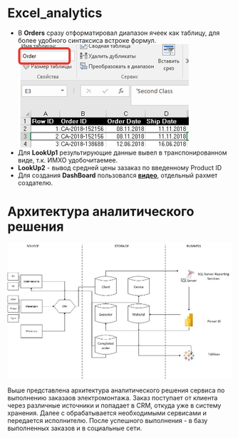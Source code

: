 # Excel_analytics

- В **Orders** сразу отформатировал диапазон ячеек как таблицу, для более удобного синтаксиса встроке формул.
![Fail download](https://github.com/gyllub/DE-101/blob/main/Module01/img/1.png "Figure 1")
- Для **LookUp1** результирующие данные вывел в транспонированном виде, т.к. ИМХО удобочитаемее.
- **LookUp2** - вывод средней цены зазаказ по введенному Product ID
- Для создания **DashBoard** пользовался [**видео**](https://www.youtube.com/watch?v=j2YIAEmRpQs&ab_channel=%D0%91%D0%B8%D0%BB%D1%8F%D0%BB%D0%A5%D0%B0%D1%81%D0%B5%D0%BD%D0%BE%D0%B2%E2%80%93Excel%2CVBA%26More), отдельный рахмет создателю.

# Архитектура аналитического решения

![Fail download](https://github.com/gyllub/DE-101/blob/main/Module01/%D0%90%D1%80%D1%85%D0%B8%D1%82%D0%B5%D0%BA%D1%82%D1%83%D1%80%D0%B0.jpg "Архитектура аналитического решения")


Выше представлена архитектура аналитического решения сервиса по выполнению заказаов электромонтажа.
Заказ поступает от клиента через различные источники и попадает в CRM, откуда уже в систему хранения. Далее с обрабатывается необходимыми сервисами и передается исполнителю. После успешного выполнения - в базу выполненных заказов и в социальные сети.